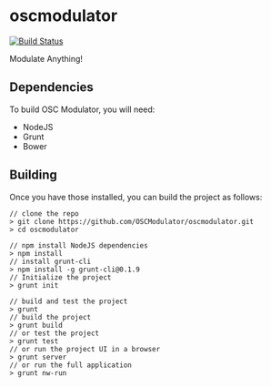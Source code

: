 oscmodulator
============

[![Build Status](https://travis-ci.org/OSCModulator/oscmodulator.png)](https://travis-ci.org/[YOUR_GITHUB_USERNAME]/[YOUR_PROJECT_NAME])

Modulate Anything!

Dependencies
-------------
To build OSC Modulator, you will need:

* NodeJS
* Grunt
* Bower

Building
--------
Once you have those installed, you can build the project as follows:

    // clone the repo
    > git clone https://github.com/OSCModulator/oscmodulator.git
    > cd oscmodulator
    
    // npm install NodeJS dependencies
    > npm install
    // install grunt-cli
    > npm install -g grunt-cli@0.1.9
    // Initialize the project
    > grunt init
    
    // build and test the project
    > grunt
    // build the project
    > grunt build
    // or test the project
    > grunt test
    // or run the project UI in a browser
    > grunt server
    // or run the full application
    > grunt nw-run
